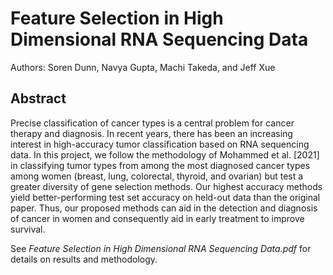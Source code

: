 # Feature Selection in High Dimensional RNA Sequencing Data

Authors: Soren Dunn, Navya Gupta, Machi Takeda, and Jeff Xue

## Abstract

Precise classification of cancer types is a central problem for cancer therapy and diagnosis. In recent years, there has been an increasing interest in high-accuracy tumor classification based on RNA sequencing data. In this project, we follow the methodology of Mohammed et al. [2021] in classifying tumor types from among the most diagnosed cancer types among women (breast, lung, colorectal, thyroid, and ovarian) but test a greater diversity of gene selection methods. Our highest accuracy methods yield better-performing test set accuracy on held-out data than the original paper. Thus, our proposed methods can aid in the detection and diagnosis of cancer in women and consequently aid in early treatment to improve survival.


See *Feature Selection in High Dimensional RNA Sequencing Data.pdf* for details on results and methodology.
